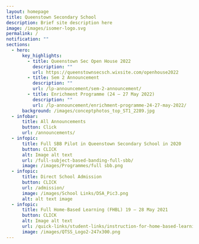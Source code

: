 ```yaml
---
layout: homepage
title: Queenstown Secondary School
description: Brief site description here
image: /images/isomer-logo.svg
permalink: /
notification: ""
sections:
  - hero:
      key_highlights:
        - title: Queenstown Sec Open House 2022
          description: ""
          url: https://queenstownsecsch.wixsite.com/openhouse2022
        - title: Sem 2 Announcement
          description: ""
          url: /lp-announcement/sem-2-announcement/
        - title: Enrichment Programme (24 – 27 May 2022)
          description: ""
          url: /lp-announcement/enrichment-programme-24-27-may-2022/
      background: /images/conceptphotos_top_ST1_2289.jpg
  - infobar:
      title: All Announcements
      button: Click
      url: /announcements/
  - infopic:
      title: Full SBB Pilot in Queenstown Secondary School in 2020
      button: CLICK
      alt: Image alt text
      url: /full-subject-based-banding-full-sbb/
      image: /images/Programmes/full sbb.png
  - infopic:
      title: Direct School Admission
      button: CLICK
      url: /admission/
      image: /images/School Links/DSA_Pic3.png
      alt: alt text image
  - infopic:
      title: Full Home-Based Learning (FHBL) 19 – 28 May 2021
      button: CLICK
      alt: Image alt text
      url: /quick-links/student-links/instruction-for-home-based-learning-hbl/
      image: /images/QTSS_Logo2-247x300.png
---
```

